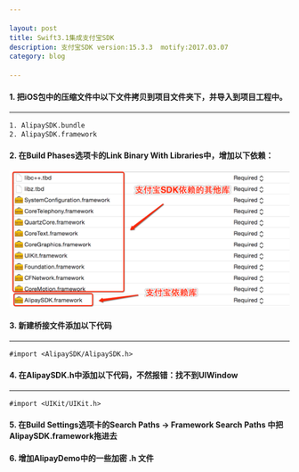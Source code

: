 ```yaml
---

layout: post
title: Swift3.1集成支付宝SDK
description: 支付宝SDK version:15.3.3  motify:2017.03.07
category: blog

---
```


#### 1. 把iOS包中的压缩文件中以下文件拷贝到项目文件夹下，并导入到项目工程中。
___

	1. AlipaySDK.bundle
	2. AlipaySDK.framework
	
#### 2. 在Build Phases选项卡的Link Binary With Libraries中，增加以下依赖：
![](/images/AlipaySDK/Alipay.png)

#### 3. 新建桥接文件添加以下代码
___

	#import <AlipaySDK/AlipaySDK.h>
	
#### 4. 在AlipaySDK.h中添加以下代码，不然报错：找不到UIWindow
___

	#import <UIKit/UIKit.h>
	
#### 5. 在Build Settings选项卡的Search Paths -> Framework Search Paths 中把AlipaySDK.framework拖进去

#### 6. 增加AlipayDemo中的一些加密 .h 文件

	